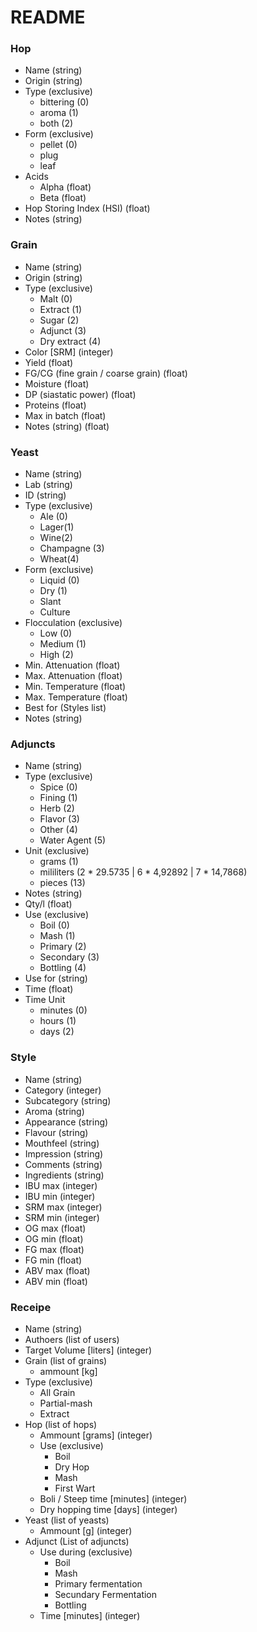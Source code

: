# README #

### Hop ###
* Name (string)
* Origin (string)
* Type (exclusive)
    * bittering (0)
    * aroma (1)
    * both (2)
* Form (exclusive)
    * pellet (0)
    * plug
    * leaf
* Acids
    * Alpha (float)
    * Beta (float)
* Hop Storing Index (HSI) (float)
* Notes (string)

### Grain ###
* Name (string)
* Origin (string)
* Type (exclusive)
    * Malt (0)
    * Extract (1)
    * Sugar (2)
    * Adjunct (3)
    * Dry extract (4)
* Color [SRM] (integer)
* Yield (float)
* FG/CG (fine grain / coarse grain) (float)
* Moisture (float)
* DP (siastatic power) (float)
* Proteins (float)
* Max in batch (float)
* Notes (string) (float)

### Yeast ###
* Name (string)
* Lab (string)
* ID (string)
* Type (exclusive)
    * Ale (0)
    * Lager(1)
    * Wine(2)
    * Champagne (3)
    * Wheat(4)
* Form (exclusive)
    * Liquid (0)
    * Dry (1)
    * Slant
    * Culture
* Flocculation (exclusive)
    * Low (0)
    * Medium (1)
    * High (2)
* Min. Attenuation (float)
* Max. Attenuation (float)
* Min. Temperature (float)
* Max. Temperature (float)
* Best for (Styles list)
* Notes (string)

### Adjuncts ###
* Name (string)
* Type (exclusive)
    * Spice (0)
    * Fining (1)
    * Herb (2)
    * Flavor (3)
    * Other (4)
    * Water Agent (5)
* Unit (exclusive)
    * grams (1)
    * mililiters (2 * 29.5735 | 6 * 4,92892 | 7 * 14,7868)
    * pieces (13)
* Notes (string)
* Qty/l (float)
* Use (exclusive)
    * Boil (0)
    * Mash (1)
    * Primary (2)
    * Secondary (3)
    * Bottling (4)
* Use for (string)
* Time (float)
* Time Unit
    * minutes (0)
    * hours (1)
    * days (2)

### Style ###
* Name (string)
* Category (integer)
* Subcategory (string)
* Aroma (string)
* Appearance (string)
* Flavour (string)
* Mouthfeel (string)
* Impression (string)
* Comments (string)
* Ingredients (string)
* IBU max (integer)
* IBU min (integer)
* SRM max (integer)
* SRM min (integer)
* OG max (float)
* OG min (float)
* FG max (float)
* FG min (float)
* ABV max (float)
* ABV min (float)

### Receipe ###
* Name (string)
* Authoers (list of users)
* Target Volume [liters] (integer)
* Grain (list of grains)
    * ammount [kg]
* Type (exclusive)
    * All Grain
    * Partial-mash
    * Extract
* Hop (list of hops)
    * Ammount [grams] (integer)
    * Use (exclusive)
        * Boil
        * Dry Hop
        * Mash
        * First Wart
    * Boli / Steep time [minutes] (integer)
    * Dry hopping time [days] (integer)
* Yeast (list of yeasts)
    * Ammount [g] (integer)
* Adjunct (List of adjuncts)
    * Use during (exclusive)
        * Boil
        * Mash
        * Primary fermentation
        * Secundary Fermentation
        * Bottling
    * Time [minutes] (integer)